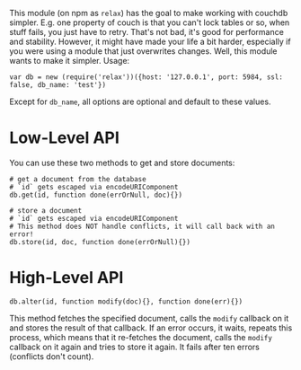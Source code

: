 This module (on npm as `relax`) has the goal to make working with couchdb
simpler. E.g. one property of couch is that you can't lock tables or so,
when stuff fails, you just have to retry. That's not bad, it's good for
performance and stability. However, it might have made your life a bit
harder, especially if you were using a module that just overwrites changes.
Well, this module wants to make it simpler. Usage:

    var db = new (require('relax'))({host: '127.0.0.1', port: 5984, ssl: false, db_name: 'test'})

Except for `db_name`, all options are optional and default to these values.

Low-Level API
=============
You can use these two methods to get and store documents:

    # get a document from the database
    # `id` gets escaped via encodeURIComponent
    db.get(id, function done(errOrNull, doc){})
    
    # store a document
    # `id` gets escaped via encodeURIComponent
    # This method does NOT handle conflicts, it will call back with an error!
    db.store(id, doc, function done(errOrNull){})

High-Level API
==============

    db.alter(id, function modify(doc){}, function done(err){})

This method fetches the specified document, calls the `modify` callback on it
and stores the result of that callback. If an error occurs, it waits, repeats this
process, which means that it re-fetches the document, calls the `modify`
callback on it again and tries to store it again. It fails after ten errors
(conflicts don't count).
